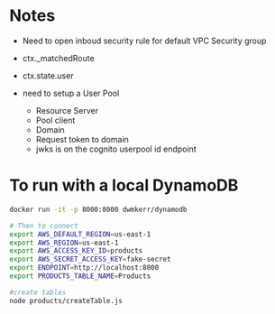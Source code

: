 
# Notes
- Need to open inboud security rule for default VPC Security group
- ctx._matchedRoute

- ctx.state.user
- need to setup a User Pool 
    - Resource Server
    - Pool client
    - Domain
    - Request token to domain
    - jwks is on the cognito userpool id endpoint

# To run with a local DynamoDB
```Bash
docker run -it -p 8000:8000 dwmkerr/dynamodb

# Then to connect
export AWS_DEFAULT_REGION=us-east-1
export AWS_REGION=us-east-1
export AWS_ACCESS_KEY_ID=products
export AWS_SECRET_ACCESS_KEY=fake-secret
export ENDPOINT=http://localhost:8000
export PRODUCTS_TABLE_NAME=Products 

#create tables
node products/createTable.js
```